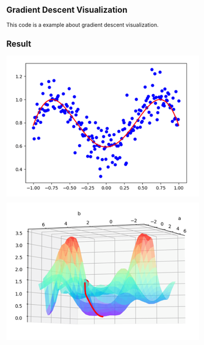 ## Gradient Descent Visualization

This code is a example about gradient descent visualization.

## Result 

![_config.yml](https://github.com/lym0302/tensorflow_learning/blob/master/gradient_visualization/GV1.png)

![_config.yml](https://github.com/lym0302/tensorflow_learning/blob/master/gradient_visualization/GV2.png)

